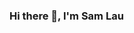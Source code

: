 ### Hi there 👋, I'm Sam Lau

<!--
**SamLau16/SamLau16** is a ✨ _special_ ✨ repository because its `README.md` (this file) appears on your GitHub profile.

Here are some ideas to get you started:

- 🔭 I’m currently working on ...
### 🌱 I’m currently learning Python, SQL, C programming, Machine Learning, frontend, backend
- 👯 I’m looking to collaborate on ...
- 🤔 I’m looking for help with ...
- 💬 Ask me about ...
### 📫 How to reach me: samlau0001@gmail.com
- 😄 Pronouns: ...
- ⚡ Fun fact: ...
-->
